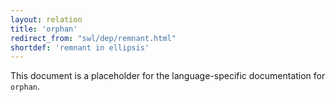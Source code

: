 ```yaml
---
layout: relation
title: 'orphan'
redirect_from: "swl/dep/remnant.html"
shortdef: 'remnant in ellipsis'
---
```


This document is a placeholder for the language-specific documentation
for `orphan`.
